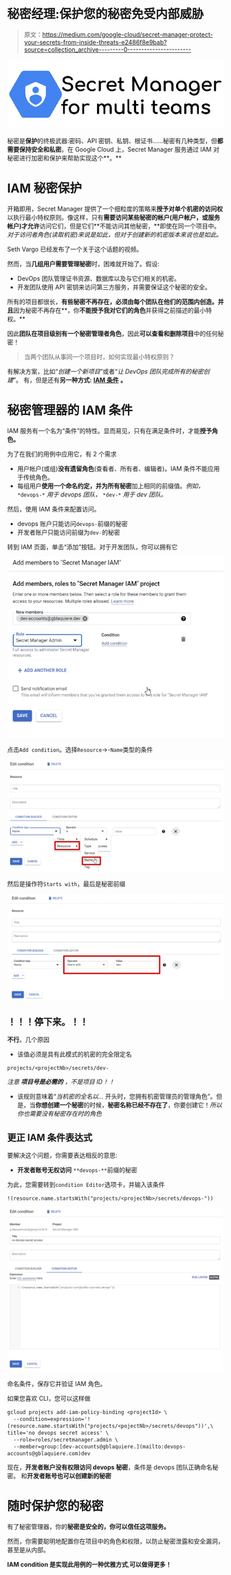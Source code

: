 # 秘密经理:保护您的秘密免受内部威胁

> 原文：<https://medium.com/google-cloud/secret-manager-protect-your-secrets-from-inside-threats-e2486f8e9bab?source=collection_archive---------0----------------------->

![](img/d403fa5a77f591b1b4fe0cb457aa5704.png)

秘密是**保护**的终极武器:密码、API 密钥、私钥、根证书……秘密有几种类型，但**都需要保持安全和私密**。在 Google Cloud 上，Secret Manager 服务通过 IAM 对秘密进行加密和保护来帮助实现这个**。**

# IAM 秘密保护

开箱即用，Secret Manager 提供了一个细粒度的策略来**授予对单个机密的访问权**以执行最小特权原则。像这样，只有**需要访问某些秘密的帐户(用户帐户，或服务帐户)才允许**访问它们，但是它们**不能访问其他秘密，**即使在同一个项目中。
*对于访问者角色(读取机密)来说是如此，但对于创建新的机密版本来说也是如此。*

Seth Vargo 已经发布了一个关于这个话题的视频。

然而，当**几组用户需要管理秘密**时，困难就开始了。假设:

*   DevOps 团队管理证书资源、数据库以及与它们相关的机密。
*   开发团队使用 API 密钥来访问第三方服务，并需要保证这个秘密的安全。

所有的项目都很长，**有些秘密不再存在，必须由每个团队在他们的范围内创造。并且**因为秘密不再存在**，你**不能授予我对它们的角色**并获得之前描述的最小特权。**

因此**团队在项目级别有一个秘密管理者角色**，因此**可以查看和删除项目**中的任何秘密！

> 当两个团队从事同一个项目时，如何实现最小特权原则？

有解决方案，比如“*创建一个新项目*”或者“*让 DevOps 团队完成所有的秘密创建*”。
有，但是还有**另一种方式:** [**IAM 条件**](https://cloud.google.com/iam/docs/conditions-overview) **。**

# 秘密管理器的 IAM 条件

IAM 服务有一个名为“条件”的特性。显而易见，只有在满足条件时，才能**授予角色。**

为了在我们的用例中应用它，有 2 个需求

*   用户帐户(或组)**没有遗留角色**(查看者、所有者、编辑者)。IAM 条件不能应用于传统角色。
*   每组用户**使用一个命名约定，并为所有秘密**加上相同的前缀值。*例如，* `*devops-*` *用于 devops 团队，* `*dev-*` *用于 dev 团队。*

然后，使用 IAM 条件来配置访问。

*   devops 账户只能访问`devops-`前缀的秘密
*   开发者账户只能访问前缀为`dev-`的秘密

转到 IAM 页面，单击“添加”按钮。对于开发团队，你可以拥有它

![](img/15581040448fab64d695de4217382815.png)

点击`Add condition`。选择`Resource`->-`Name`类型的条件

![](img/ec39c6eb1b60531ada787a34a7b77d63.png)

然后是操作符`Starts with`，最后是秘密前缀

![](img/554c4bb1624325956c9ca48bf9f12ba9.png)

## **！！！停下来。！！**

**不行**。几个原因

*   该值必须是具有此模式的机密的完全限定名

```
projects/<projectNb>/secrets/dev-
```

*注意* ***项目号是必需的*** *，不是项目 ID！！*

*   该规则意味着“*当机密的全名以…* 开头时，您拥有机密管理员的管理角色”。但是，当**你想创建一个秘密**的时候，**秘密名称已经不存在了**，你要创建它！*所以你也需要没有秘密存在时的角色*

## 更正 IAM 条件表达式

要解决这个问题，你需要表达相反的意思:

*   **开发者账号无权访问** `**devops-**`前缀的秘密

为此，您需要转到`condition Editor`选项卡，并输入该条件

```
!(resource.name.startsWith("projects/<projectNb>/secrets/devops-"))
```

![](img/27b3867e18953f90ec013c8b20d9257a.png)

命名条件，保存它并验证 IAM 角色。

如果您喜欢 CLI，您可以这样做

```
gcloud projects add-iam-policy-binding <projectId> \
  --condition=expression='!(resource.name.startsWith("projects/<pojectNb>/secrets/devops"))',\
title='no devops secret access' \
  --role=roles/secretmanager.admin \
  --member=group:[dev-accounts@gblaquiere.](mailto:devops-accounts@gblaquiere.com)dev
```

现在，**开发者账户没有权限访问 devops 秘密**，条件是 devops 团队正确命名秘密。
和**开发者账号也可以创建新的秘密**

# 随时保护您的秘密

有了秘密管理器，你的**秘密是安全的，你可以信任这项服务。**

然而，你需要聪明地配置你在项目中的角色和权限，以防止秘密泄露和安全漏洞，甚至是从内部。

**IAM condition 是实现此用例的一种优雅方式**,**可以做得更多！**